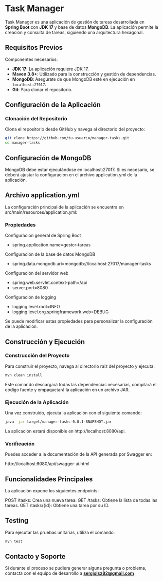 # Task Manager

Task Manager es una aplicación de gestión de tareas desarrollada en **Spring Boot** con **JDK 17** y base de datos **MongoDB**. 
La aplicación permite la creación y consulta de tareas, siguiendo una arquitectura hexagonal.

## Requisitos Previos

Componentes necesarios:

- **JDK 17**: La aplicación requiere JDK 17.
- **Maven 3.8+**: Utilizado para la construcción y gestión de dependencias.
- **MongoDB**: Asegúrate de que MongoDB esté en ejecución en `localhost:27017`.
- **Git**: Para clonar el repositorio.

## Configuración de la Aplicación

### Clonación del Repositorio

Clona el repositorio desde GitHub y navega al directorio del proyecto:

```bash
git clone https://github.com/tu-usuario/manager-tasks.git
cd manager-tasks
```

## Configuración de MongoDB
MongoDB debe estar ejecutándose en localhost:27017. 
Si es necesario, se deberá ajustar la configuración en el archivo application.yml de la aplicación.

## Archivo application.yml

La configuración principal de la aplicación se encuentra en src/main/resources/application.yml:

### Propiedades

Configuración general de Spring Boot
- spring.application.name=gestor-tareas

Configuración de la base de datos MongoDB
- spring.data.mongodb.uri=mongodb://localhost:27017/manager-tasks

Configuración del servidor web
- spring.web.servlet.context-path=/api
- server.port=8080

Configuración de logging
- logging.level.root=INFO
- logging.level.org.springframework.web=DEBUG

Se puede modificar estas propiedades para personalizar la configuración de la aplicación.

## Construcción y Ejecución

### Construcción del Proyecto
Para construir el proyecto, navega al directorio raíz del proyecto y ejecuta:

```bash
mvn clean install
```
Este comando descargará todas las dependencias necesarias, compilará el código fuente y empaquetará la aplicación en un archivo JAR.

### Ejecución de la Aplicación
Una vez construido, ejecuta la aplicación con el siguiente comando:

```bash
java -jar target/manager-tasks-0.0.1-SNAPSHOT.jar
```
La aplicación estará disponible en http://localhost:8080/api.

### Verificación
Puedes acceder a la documentación de la API generada por Swagger en:

http://localhost:8080/api/swagger-ui.html

## Funcionalidades Principales

La aplicación expone los siguientes endpoints:

POST /tasks: Crea una nueva tarea.
GET /tasks: Obtiene la lista de todas las tareas.
GET /tasks/{id}: Obtiene una tarea por su ID.

## Testing
Para ejecutar las pruebas unitarias, utiliza el comando:

```bash
mvn test
```

## Contacto y Soporte

Si durante el proceso se pudiera generar alguna pregunta o problema, contacta con el equipo de desarrollo a **sergiolsz82@gmail.com**